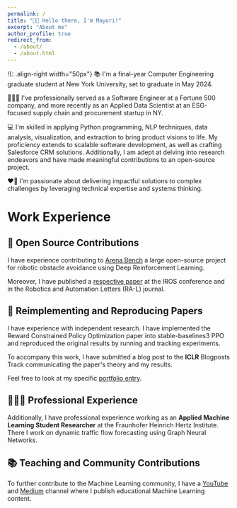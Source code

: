 ```yaml
---
permalink: /
title: "👋🏼 Hello there, I'm Mayuri!"
excerpt: "About me"
author_profile: true
redirect_from: 
  - /about/
  - /about.html
---
```



!{: .align-right width="50px"}
📚 I'm a final-year Computer Engineering graduate student at New York University, set to graduate in May 2024.

👩🏽‍💻 I've professionally served as a Software Engineer at a Fortune 500 company, and more recently as an Applied Data Scientist at an ESG-focused supply chain and procurement startup in NY.

💻 I'm skilled in applying Python programming, NLP techniques,  data analysis, visualization, and extraction to bring product visions to life. My proficiency extends to scalable software development, as well as crafting Salesforce CRM solutions. Additionally, I am adept at delving into research endeavors and have made meaningful contributions to an open-source project.

❤️‍🔥 I'm passionate about delivering impactful solutions to complex challenges by leveraging technical expertise and systems thinking.

# Work Experience

## 🤖 Open Source Contributions
I have experience contributing to [Arena Bench](https://github.com/Arena-Rosnav) a large open-source project for robotic obstacle avoidance using Deep Reinforcement Learning.

Moreover, I have published a [respective paper](https://sudo-boris.github.io/publication/2022-Arena-Bench) at the IROS conference and in the Robotics and Automation Letters (RA-L) journal.

## 📜 Reimplementing and Reproducing Papers
I have experience with independent research. I have implemented the Reward Constrained Policy Optimization paper into stable-baselines3 PPO and reproduced the original results by running and tracking experiments.

To accompany this work, I have submitted a blog post to the **ICLR** Blogposts Track communicating the paper's theory and my results.

Feel free to look at my specific [portfolio entry](https://sudo-boris.github.io/portfolio/RCPPO/).

## 👨🏻‍🔬 Professional Experience
Additionally, I have professional experience working as an **Applied Machine Learning Student Researcher** at the Fraunhofer Heinrich Hertz Institute. \
There I work on dynamic traffic flow forecasting using Graph Neural Networks.

## 📚 Teaching and Community Contributions
To further contribute to the Machine Learning community, I have a [YouTube](https://www.youtube.com/@borismeinardus) and [Medium](https://medium.com/@boris.meinardus) channel where I publish educational Machine Learning content.







